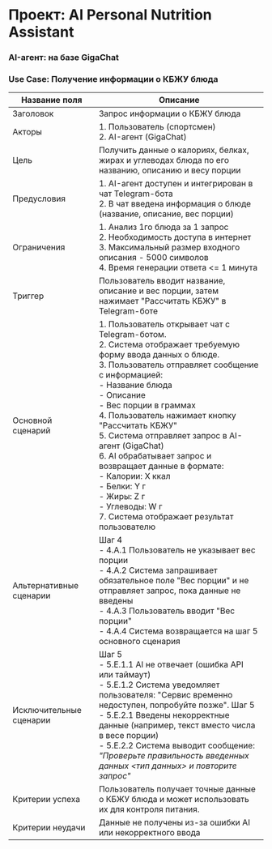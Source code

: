 # Проект: AI Personal Nutrition Assistant
### AI-агент: на базе GigaChat
### Use Case: Получение информации о КБЖУ блюда  

| Название поля            | Описание |
|------------------------|-------------|
| Заголовок           | Запрос информации о КБЖУ блюда |
| Акторы             | 1. Пользователь (спортсмен) <br> 2. AI-агент (GigaChat) |
| Цель               | Получить данные о калориях, белках, жирах и углеводах блюда по его названию, описанию и весу порции |
| Предусловия        | 1. AI-агент доступен и интегрирован в чат Telegram-бота <br> 2. В чат введена информация о блюде (название, описание, вес порции) |
| Ограничения        | 1. Анализ 1го блюда за 1 запрос <br> 2. Необходимость доступа в интернет <br> 3. Максимальный размер входного описания - 5000 символов <br> 4. Время генерации ответа <= 1 минута  |
| Триггер            | Пользователь вводит название, описание и вес порции, затем нажимает "Рассчитать КБЖУ" в Telegram-боте|
| Основной сценарий  | 1. Пользователь открывает чат с Telegram-ботом. <br> 2. Система отображает требуемую форму ввода данных о блюде. <br>  3. Пользователь отправляет сообщение с информацией:  <br> - Название блюда  <br> - Описание  <br> - Вес порции в граммах <br> 4. Пользователь нажимает кнопку "Рассчитать КБЖУ" <br> 5.  Система отправляет запрос в AI-агент (GigaChat)  <br> 6. AI обрабатывает запрос и возвращает данные в формате:  <br> - Калории: Х ккал  <br> - Белки: Y г <br> - Жиры: Z г <br> - Углеводы: W г <br> 7. Система отображает результат пользователю |
| Альтернативные сценарии | Шаг 4 <br> - 4.А.1 Пользователь не указывает вес порции <br> - 4.А.2 Система запрашивает обязательное поле "Вес порции" и не отправляет запрос, пока данные не введены <br> - 4.А.3 Пользователь вводит "Вес порции" <br> - 4.А.4 Система возвращается на шаг 5 основного сценария  <br> 
| Исключительные сценарии | Шаг 5 <br> - 5.Е.1.1  AI не отвечает (ошибка API или таймаут) <br> - 5.Е.1.2 Система уведомляет пользователя: "Сервис временно недоступен, попробуйте позже".  Шаг 5 <br> - 5.Е.2.1 Введены некорректные данные (например, текст вместо числа в весе порции) <br>  - 5.Е.2.2 Система выводит сообщение: *"Проверьте правильность введенных данных <тип данных> и повторите запрос"*|
| Критерии успеха    | Пользователь получает точные данные о КБЖУ блюда и может использовать их для контроля питания.  |
| Критерии неудачи   | Данные не получены из-за ошибки AI или некорректного ввода |
